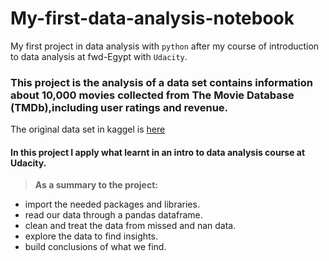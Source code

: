 # My-first-data-analysis-notebook
My first project in data analysis with `python` after my course of introduction to data analysis at fwd-Egypt with `Udacity`.
### This project is the analysis of a data set contains information about 10,000 movies collected from The Movie Database (TMDb),including user ratings and revenue. 

The original data set in kaggel is [here](https://www.google.com/url?q=https://www.kaggle.com/tmdb/tmdb-movie-metadata&sa=D&ust=1532469042115000)
#### In this project I apply what learnt in an intro to data analysis course at Udacity.
>**As a summary to the project:**
- import the needed packages and libraries.
- read our data through a pandas dataframe.
- clean and treat the data from missed and nan data.
- explore the data to find insights.
- build conclusions of what we find.

